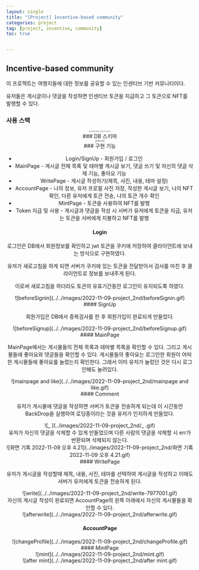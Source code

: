 ```yaml
---
layout: single
title: "[Project] Incentive-based community"
categories: project
tag: [project, incentive, community]
toc: true


---
```


## Incentive-based community

이 프로젝트는 여행지들에 대한 정보를 공유할 수 있는 인센티브 기반 커뮤니티이다.

유저들은 게시글이나 댓글을 작성하면 인센티브 토큰을 지급하고 그 토큰으로 NFT를 발행할 수 있다.

### 사용 스택
<center>
<img src="../../images/2022-11-09-project_2nd/스크린샷 2022-11-09 오후 3.35.22.png" alt="스크린샷 2022-11-09 오후 3.35.22" style="zoom: 25%;" />
<center>
### DB 스키마
<center>
<img src="../../images/2022-11-09-project_2nd/DB스키마.png" alt="DB스키마" style="zoom: 33%;" />
</center>
### 구현 기능

- Login/SignUp - 회원가입 / 로그인
- MainPage - 게시글 전체 목록 및 테마별 게시글 보기, 댓글 쓰기 및 자신의 댓글 삭제 기능, 좋아요 기능
- WritePage - 게시글 작성하기(제목, 사진, 내용, 테마 설정)
- AccountPage - 나의 정보, 유저 프로필 사진 저장, 작성한 게시글 보기, 나의 NFT 확인, 다른 유저에게 토큰 전송, 나의 토큰 개수 확인
- MintPage - 토큰을 사용하여 NFT를 발행
- Token 지급 및 사용 - 게시글과 댓글을 작성 시 서버가 유저에게 토큰을 지급, 유저는 토큰을 서버에게 지불하고 NFT를 발행

#### Login

로그인은 DB에서 회원정보를 확인하고 jwt 토큰을 쿠키에 저장하여 클라이언트에 보내는 방식으로 구현하였다.  

유저가 새로고침을 하게 되면 서버가 쿠키에 있는 토큰을 전달받아서 검사를 마친 후 클라이언트로 정보를 보내주게 된다.

이로써 새로고침을 하더라도 토큰의 유효기간동안 로그인이 유지되도록 하였다.
<center>
![beforeSignin](../../images/2022-11-09-project_2nd/beforeSignin.gif)
</center>
#### SignUp

회원가입은 DB에서 중복검사를 한 후 회원가입이 완료되게 만들었다.
<center>
![beforeSignup](../../images/2022-11-09-project_2nd/beforeSignup.gif)
</center>
#### MainPage

MainPage에서는 게시물들의 전체 목록과 테마별 목록을 확인할 수 있다. 그리고 게시물들에 좋아요와 댓글들을 확인할 수 있다. 게시물들의 좋아요는 로그인한 회원이 어떠한 게시물들에 좋아요를 눌렀는지 확인한다. 그래서 이미 유저가 눌렀던 것은 다시 로그인해도 눌려있다.
<center>
![mainpage and like](../../images/2022-11-09-project_2nd/mainpage and like.gif)
</center>
#### Comment

유저가 게시물에 댓글을 작성하면 서버가 토큰을 전송하게 되는데 이 시간동안 BackDrop을 실행하여 로딩중이라는 것을 유저가 인지하게 만들었다.
<center>
![_ ](../images/2022-11-09-project_2nd/_ .gif)
</center>
유저가 자신의 댓글을 삭제할 수 있게 만들었으며 다른 사람의 댓글을 삭제할 시 err가 반환되며 삭제되지 않는다.
<center>
![화면 기록 2022-11-09 오후 4.21](../images/2022-11-09-project_2nd/화면 기록 2022-11-09 오후 4.21.gif)
</center>
#### WritePage

유저가 게시글을 작성할때 제목, 내용, 사진, 테마를 선택하여 게시글을 작성하고 이때도 서버가 유저에게 토큰을 전송하게 된다.

<center>
![write](../../images/2022-11-09-project_2nd/write-7977001.gif)
</center>
자신의 게시글 작성이 완료되면 AccountPage의 왼쪽 아래에서 자신의 게시물들을 확인할 수 있다.


<center>
![afterwrite](../../images/2022-11-09-project_2nd/afterwrite.gif)
</center>

#### AccountPage
<center>
![changeProfile](../../images/2022-11-09-project_2nd/changeProfile.gif)
</center>
#### MintPage
<center>
![mint](../../images/2022-11-09-project_2nd/mint.gif)
</center>
<center>
![after mint](../../images/2022-11-09-project_2nd/after mint.gif)
</center>